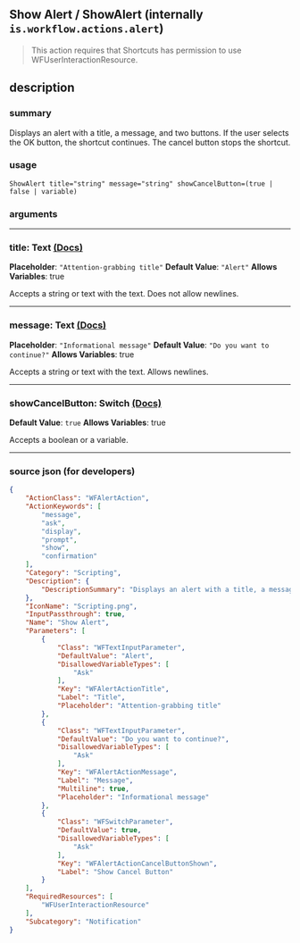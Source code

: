 
## Show Alert / ShowAlert (internally `is.workflow.actions.alert`)

> This action requires that Shortcuts has permission to use WFUserInteractionResource.


## description

### summary

Displays an alert with a title, a message, and two buttons. If the user selects the OK button, the shortcut continues. The cancel button stops the shortcut.


### usage
```
ShowAlert title="string" message="string" showCancelButton=(true | false | variable)
```

### arguments

---

### title: Text [(Docs)](https://pfgithub.github.io/shortcutslang/gettingstarted#text-field)
**Placeholder**: `"Attention-grabbing title"`
**Default Value**: `"Alert"`
**Allows Variables**: true



Accepts a string 
or text
with the text. Does not allow newlines.

---

### message: Text [(Docs)](https://pfgithub.github.io/shortcutslang/gettingstarted#text-field)
**Placeholder**: `"Informational message"`
**Default Value**: `"Do you want to continue?"`
**Allows Variables**: true



Accepts a string 
or text
with the text. Allows newlines.

---

### showCancelButton: Switch [(Docs)](https://pfgithub.github.io/shortcutslang/gettingstarted#switch-or-expanding-or-boolean-fields)
**Default Value**: ```
		true
		```
**Allows Variables**: true



Accepts a boolean
or a variable.

---

### source json (for developers)

```json
{
	"ActionClass": "WFAlertAction",
	"ActionKeywords": [
		"message",
		"ask",
		"display",
		"prompt",
		"show",
		"confirmation"
	],
	"Category": "Scripting",
	"Description": {
		"DescriptionSummary": "Displays an alert with a title, a message, and two buttons. If the user selects the OK button, the shortcut continues. The cancel button stops the shortcut."
	},
	"IconName": "Scripting.png",
	"InputPassthrough": true,
	"Name": "Show Alert",
	"Parameters": [
		{
			"Class": "WFTextInputParameter",
			"DefaultValue": "Alert",
			"DisallowedVariableTypes": [
				"Ask"
			],
			"Key": "WFAlertActionTitle",
			"Label": "Title",
			"Placeholder": "Attention-grabbing title"
		},
		{
			"Class": "WFTextInputParameter",
			"DefaultValue": "Do you want to continue?",
			"DisallowedVariableTypes": [
				"Ask"
			],
			"Key": "WFAlertActionMessage",
			"Label": "Message",
			"Multiline": true,
			"Placeholder": "Informational message"
		},
		{
			"Class": "WFSwitchParameter",
			"DefaultValue": true,
			"DisallowedVariableTypes": [
				"Ask"
			],
			"Key": "WFAlertActionCancelButtonShown",
			"Label": "Show Cancel Button"
		}
	],
	"RequiredResources": [
		"WFUserInteractionResource"
	],
	"Subcategory": "Notification"
}
```
